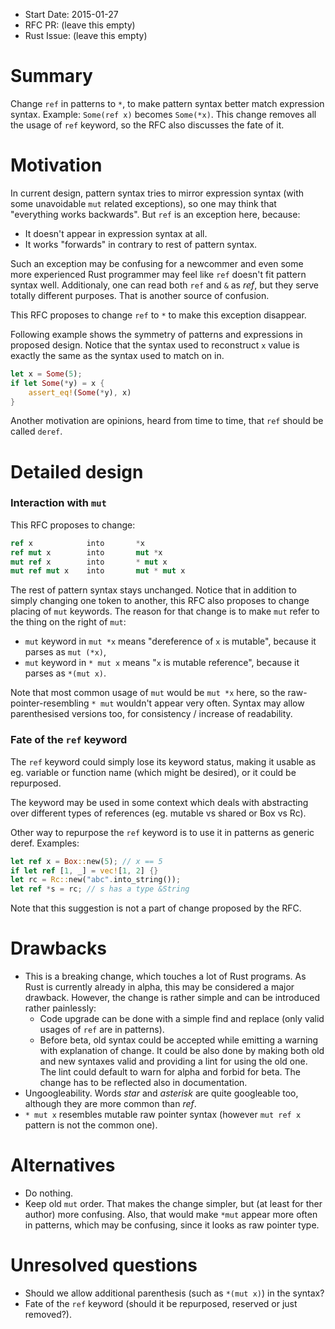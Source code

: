 - Start Date: 2015-01-27
- RFC PR: (leave this empty)
- Rust Issue: (leave this empty)

# Summary

Change `ref` in patterns to `*`, to make pattern syntax better match expression syntax.
Example: `Some(ref x)` becomes `Some(*x)`.
This change removes all the usage of `ref` keyword,
so the RFC also discusses the fate of it.

# Motivation

In current design, pattern syntax tries to mirror expression syntax
(with some unavoidable `mut` related exceptions), so one may think that
"everything works backwards". But `ref` is an exception here, because:

* It doesn't appear in expression syntax at all.
* It works "forwards" in contrary to rest of pattern syntax.

Such an exception may be confusing for a newcommer and even
some more experienced Rust programmer may feel like `ref` doesn't fit pattern syntax well.
Additionaly, one can read both `ref` and `&` as *ref*, but they serve totally different purposes.
That is another source of confusion.

This RFC proposes to change `ref` to `*` to make this exception disappear.

Following example shows the symmetry of patterns and expressions in proposed design.
Notice that
the syntax used to reconstruct `x` value is exactly the same as the syntax used to match on in.

```rust
let x = Some(5);
if let Some(*y) = x {
    assert_eq!(Some(*y), x)
}
```

Another motivation are opinions, heard from time to time, that `ref` should be called `deref`.

# Detailed design

### Interaction with `mut`

This RFC proposes to change:

```rust
ref x            into       *x
ref mut x        into       mut *x
mut ref x        into       * mut x
mut ref mut x    into       mut * mut x
```

The rest of pattern syntax stays unchanged.
Notice that in addition to simply changing one token to another,
this RFC also proposes to change placing of `mut` keywords.
The reason for that change is to make `mut` refer to the
thing on the right of `mut`:

* `mut` keyword in `mut *x` means "dereference of `x` is mutable", because it parses as `mut (*x)`,
* `mut` keyword in `* mut x` means "`x` is mutable reference", because it parses as `*(mut x)`.

Note that most common usage of `mut` would be `mut *x` here, so the raw-pointer-resembling
`* mut` wouldn't appear very often.
Syntax may allow parenthesised versions too, for consistency / increase of readability. 

### Fate of the `ref` keyword

The `ref` keyword could simply lose its keyword status,
making it usable as eg. variable or function name
(which might be desired), or it could be repurposed.

The keyword may be used in some context which deals with
abstracting over different types of references (eg. mutable vs shared or Box vs Rc).

Other way to repurpose the `ref` keyword is to use it in patterns
as generic deref. Examples:

```rust
let ref x = Box::new(5); // x == 5
if let ref [1, _] = vec![1, 2] {}
let rc = Rc::new("abc".into_string());
let ref *s = rc; // s has a type &String
```

Note that this suggestion is not a part of change proposed by the RFC.

# Drawbacks

* This is a breaking change, which touches a lot of Rust programs. As Rust is currently already
  in alpha, this may be considered a major drawback. However, the change is rather simple
  and can be introduced rather painlessly:
    * Code upgrade can be done with a simple find and replace (only valid usages of `ref` are in patterns).
    * Before beta, old syntax could be accepted while emitting a warning with explanation of change.
      It could be also done by making both old and new syntaxes valid and providing a lint for using
      the old one. The lint could default to warn for alpha and forbid for beta.
  The change has to be reflected also in documentation.
* Ungoogleability. Words *star* and *asterisk* are quite googleable too, although they are more common than *ref*.
* `* mut x` resembles mutable raw pointer syntax (however `mut ref x` pattern is not the common one).

# Alternatives

* Do nothing.
* Keep old `mut` order. That makes the change simpler, but (at least for ther author) more confusing.
  Also, that would make `*mut` appear more often in patterns, which may be confusing, since
  it looks as raw pointer type.

# Unresolved questions

* Should we allow additional parenthesis (such as `*(mut x)`) in the syntax?
* Fate of the `ref` keyword (should it be repurposed, reserved or just removed?).
